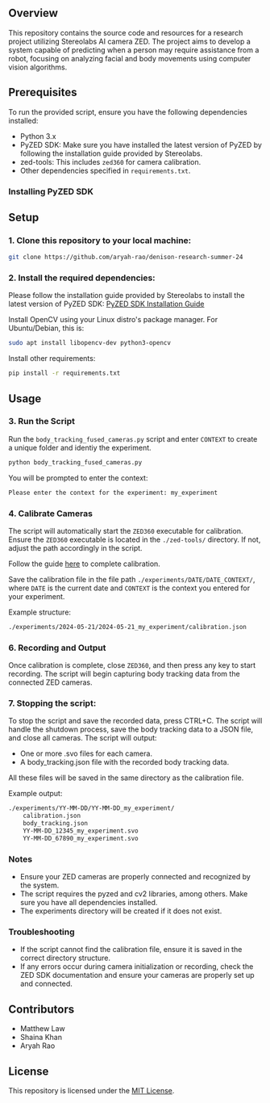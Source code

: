 ## Overview

This repository contains the source code and resources for a research project utilizing Stereolabs AI camera ZED. The project aims to develop a system capable of predicting when a person may require assistance from a robot, focusing on analyzing facial and body movements using computer vision algorithms.

## Prerequisites

To run the provided script, ensure you have the following dependencies installed:

- Python 3.x
- PyZED SDK: Make sure you have installed the latest version of PyZED by following the installation guide provided by Stereolabs.
- zed-tools: This includes `zed360` for camera calibration.
- Other dependencies specified in `requirements.txt`.

### Installing PyZED SDK

## Setup

### 1. Clone this repository to your local machine:

```bash
git clone https://github.com/aryah-rao/denison-research-summer-24
```

### 2. Install the required dependencies:

Please follow the installation guide provided by Stereolabs to install the latest version of PyZED SDK:
[PyZED SDK Installation Guide](https://www.stereolabs.com/docs/app-development/python/install)

Install OpenCV using your Linux distro's package manager. For Ubuntu/Debian, this is:

```bash
sudo apt install libopencv-dev python3-opencv
```

Install other requirements:

```bash
pip install -r requirements.txt
```

## Usage

### 3. Run the Script

Run the `body_tracking_fused_cameras.py` script and enter `CONTEXT` to create a unique folder and identiy the experiment.

```bash
python body_tracking_fused_cameras.py
```

You will be prompted to enter the context:
```bash
Please enter the context for the experiment: my_experiment
```

### 4. Calibrate Cameras

The script will automatically start the `ZED360` executable for calibration. Ensure the `ZED360` executable is located in the `./zed-tools/` directory. If not, adjust the path accordingly in the script.

Follow the guide [here](https://www.stereolabs.com/docs/fusion/zed360) to complete calibration.

Save the calibration file in the file path `./experiments/DATE/DATE_CONTEXT/`, where `DATE` is the current date and `CONTEXT` is the context you entered for your experiment.

Example structure:
```bash
./experiments/2024-05-21/2024-05-21_my_experiment/calibration.json
```

### 6. Recording and Output

Once calibration is complete, close `ZED360`, and then press any key to start recording. The script will begin capturing body tracking data from the connected ZED cameras.

### 7. Stopping the script:

To stop the script and save the recorded data, press CTRL+C. The script will handle the shutdown process, save the body tracking data to a JSON file, and close all cameras. The script will output:
- One or more .svo files for each camera.
- A body_tracking.json file with the recorded body tracking data.

All these files will be saved in the same directory as the calibration file.

Example output:

```bash
./experiments/YY-MM-DD/YY-MM-DD_my_experiment/
    calibration.json
    body_tracking.json
    YY-MM-DD_12345_my_experiment.svo
    YY-MM-DD_67890_my_experiment.svo
```

### Notes

- Ensure your ZED cameras are properly connected and recognized by the system.
- The script requires the pyzed and cv2 libraries, among others. Make sure you have all dependencies installed.
- The experiments directory will be created if it does not exist.

### Troubleshooting

- If the script cannot find the calibration file, ensure it is saved in the correct directory structure.
- If any errors occur during camera initialization or recording, check the ZED SDK documentation and ensure your cameras are properly set up and connected.

## Contributors

- Matthew Law
- Shaina Khan
- Aryah Rao

## License

This repository is licensed under the [MIT License](LICENSE).